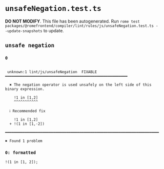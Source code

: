 # `unsafeNegation.test.ts`

**DO NOT MODIFY**. This file has been autogenerated. Run `rome test packages/@romefrontend/compiler/lint/rules/js/unsafeNegation.test.ts --update-snapshots` to update.

## `unsafe negation`

### `0`

```

 unknown:1 lint/js/unsafeNegation  FIXABLE  ━━━━━━━━━━━━━━━━━━━━━━━━━━━━━━━━━━━━━━━━━━━━━━━━━━━━━━━━

  ✖ The negation operator is used unsafely on the left side of this binary expression.

    !1 in [1,2]
    ^^^^^^^^^^^

  ℹ Recommended fix

    !1 in [1,2]
  + !(1 in [1,·2])

━━━━━━━━━━━━━━━━━━━━━━━━━━━━━━━━━━━━━━━━━━━━━━━━━━━━━━━━━━━━━━━━━━━━━━━━━━━━━━━━━━━━━━━━━━━━━━━━━━━━

✖ Found 1 problem

```

### `0: formatted`

```
!(1 in [1, 2]);

```
